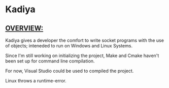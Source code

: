 # Kadiya

<u><h2>OVERVIEW:</h2></u>
<p>Kadiya gives a developer the comfort to write socket programs with the use of objects; inteneded to run on Windows and Linux Systems.</p>

<p>Since I'm still working on initializing the project, Make and Cmake haven't been set up for command line compilation.</p>
<p>For now, Visual Studio could be used to compiled the project.</p>
<p>Linux throws a runtime-error.</p>
